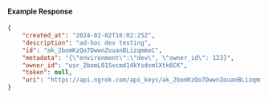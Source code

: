 <!-- Code generated for API Clients. DO NOT EDIT. -->

#### Example Response

```json
{
	"created_at": "2024-02-02T16:02:25Z",
	"description": "ad-hoc dev testing",
	"id": "ak_2bomKzQo7DwwnZouanBLizqmmoC",
	"metadata": "{\"environment\":\"dev\", \"owner_id\": 123}",
	"owner_id": "usr_2bomL01Svcmd14kYsdvmlXtk6CK",
	"token": null,
	"uri": "https://api.ngrok.com/api_keys/ak_2bomKzQo7DwwnZouanBLizqmmoC"
}
```
